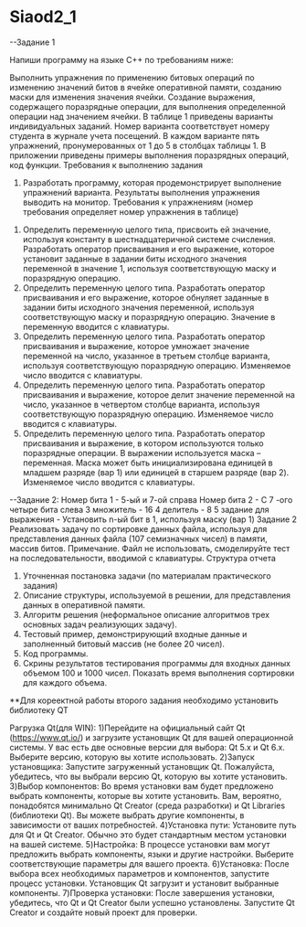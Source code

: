 # Siaod2_1
--Задание 1

Напиши программу на языке C++ по требованиям ниже:

Выполнить упражнения по применению битовых операций по изменению значений
битов в ячейке оперативной памяти, созданию маски для изменения значения
ячейки. Создание выражения, содержащего поразрядные операции, для выполнения
определенной операции над значением ячейки.
В таблице 1 приведены варианты индивидуальных заданий. Номер варианта
соответствует номеру студента в журнале учета посещений.
В каждом варианте пять упражнений, пронумерованных от 1 до 5 в столбцах
таблицы 1.
В приложении приведены примеры выполнения поразрядных операций, код
функции.
Требования к выполнению задания
1. Разработать программу, которая продемонстрирует выполнение упражнений
варианта. Результаты выполнения упражнения выводить на монитор.
Требования к упражнениям (номер требования определяет номер упражнения в
таблице)
1) Определить переменную целого типа, присвоить ей значение, используя
константу в шестнадцатеричной системе счисления.
Разработать оператор присваивания и его выражение, которое установит
заданные в задании биты исходного значения переменной в значение 1,
используя соответствующую маску и поразрядную операцию.
2) Определить переменную целого типа.
Разработать оператор присваивания и его выражение, которое обнуляет
заданные в задании биты исходного значения переменной, используя
соответствующую маску и поразрядную операцию. Значение в переменную
вводится с клавиатуры.
3) Определить переменную целого типа.
Разработать оператор присваивания и выражение, которое умножает значение
переменной на число, указанное в третьем столбце варианта, используя
соответствующую поразрядную операцию. Изменяемое число вводится с
клавиатуры.
4) Определить переменную целого типа.
Разработать оператор присваивания и выражение, которое делит значение
переменной на число, указанное в четвертом столбце варианта, используя
соответствующую поразрядную операцию. Изменяемое число вводится с
клавиатуры.
5) Определить переменную целого типа.
Разработать оператор присваивания и выражение, в котором используются
только поразрядные операции. В выражении используется маска –
переменная. Маска может быть инициализирована единицей в младшем
разряде (вар 1) или единицей в старшем разряде (вар 2). Изменяемое число
вводится с клавиатуры.

--Задание 2:
Номер бита 1 - 5-ый и 7-ой справа
Номер бита 2 - С 7 -ого четыре бита слева
3 множитель - 16
4 делитель - 8
5 задание для выражения - Установить n-ый бит в 1, используя маску (вар 1)
Задание 2
Реализовать задачу по сортировке данных файла, используя для представления
данных файла (107
семизначных чисел) в памяти, массив битов.
Примечание. Файл не использовать, смоделируйте тест на последовательности,
вводимой с клавиатуры.
Структура отчета
1. Уточненная постановка задачи (по материалам практического задания)
2. Описание структуры, используемой в решении, для представления данных в
оперативной памяти.
3. Алгоритм решения (неформальное описание алгоритмов трех основных задач
реализующих задачу).
4. Тестовый пример, демонстрирующий входные данные и заполненный
битовый массив (не более 20 чисел).
5. Код программы.
6. Скрины результатов тестирования программы для входных данных объемом
100 и 1000 чисел. Показать время выполнения сортировки для каждого объема.

**Для кореектной работы второго задания необходимо установить библиотеку QT

Pагрузка Qt(для WIN): 
1)Перейдите на официальный сайт Qt (https://www.qt.io/) и загрузите установщик Qt для вашей операционной системы. У вас есть две основные версии для выбора: Qt 5.x и Qt 6.x. Выберите версию, которую вы хотите использовать.
2)Запуск установщика: Запустите загруженный установщик Qt. Пожалуйста, убедитесь, что вы выбрали версию Qt, которую вы хотите установить.
3)Выбор компонентов: Во время установки вам будет предложено выбрать компоненты, которые вы хотите установить. Вам, вероятно, понадобятся минимально Qt Creator (среда разработки) и Qt Libraries (библиотеки Qt). Вы можете выбрать другие компоненты, в зависимости от ваших потребностей.
4)Установка пути: Установите путь для Qt и Qt Creator. Обычно это будет стандартным местом установки на вашей системе.
5)Настройка: В процессе установки вам могут предложить выбрать компоненты, языки и другие настройки. Выберите соответствующие параметры для вашего проекта.
6)Установка: После выбора всех необходимых параметров и компонентов, запустите процесс установки. Установщик Qt загрузит и установит выбранные компоненты.
7)Проверка установки: После завершения установки, убедитесь, что Qt и Qt Creator были успешно установлены. Запустите Qt Creator и создайте новый проект для проверки.
